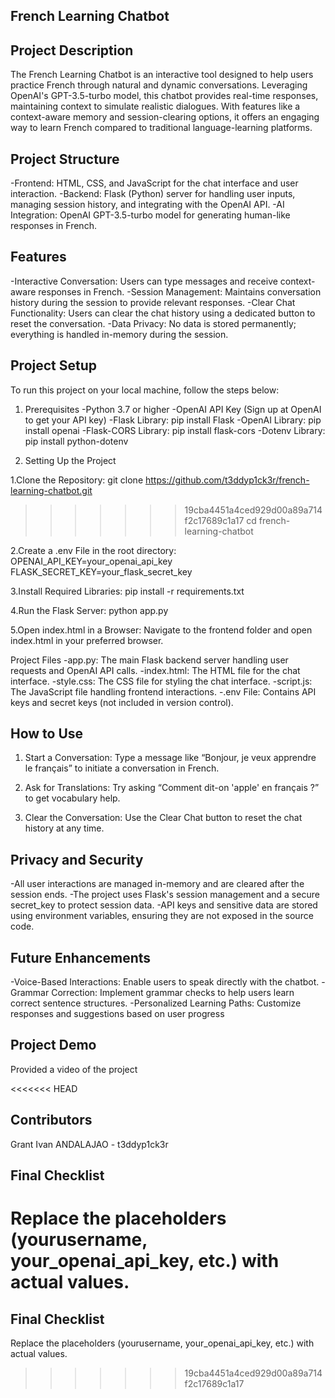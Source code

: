 ## French Learning Chatbot

## Project Description
The French Learning Chatbot is an interactive tool designed to help users practice French through natural and dynamic conversations. Leveraging OpenAI's GPT-3.5-turbo model, this chatbot provides real-time responses, maintaining context to simulate realistic dialogues. With features like a context-aware memory and session-clearing options, it offers an engaging way to learn French compared to traditional language-learning platforms.

## Project Structure
-Frontend: HTML, CSS, and JavaScript for the chat interface and user interaction.
-Backend: Flask (Python) server for handling user inputs, managing session history, and integrating with the OpenAI API.
-AI Integration: OpenAI GPT-3.5-turbo model for generating human-like responses in French.

## Features
-Interactive Conversation: Users can type messages and receive context-aware responses in French.
-Session Management: Maintains conversation history during the session to provide relevant responses.
-Clear Chat Functionality: Users can clear the chat history using a dedicated button to reset the conversation.
-Data Privacy: No data is stored permanently; everything is handled in-memory during the session.


## Project Setup
To run this project on your local machine, follow the steps below:

1. Prerequisites
-Python 3.7 or higher
-OpenAI API Key (Sign up at OpenAI to get your API key)
-Flask Library: pip install Flask
-OpenAI Library: pip install openai
-Flask-CORS Library: pip install flask-cors
-Dotenv Library: pip install python-dotenv

2. Setting Up the Project

1.Clone the Repository:
git clone https://github.com/t3ddyp1ck3r/french-learning-chatbot.git

>>>>>>> 19cba4451a4ced929d00a89a714f2c17689c1a17
cd french-learning-chatbot

2.Create a .env File in the root directory:
OPENAI_API_KEY=your_openai_api_key
FLASK_SECRET_KEY=your_flask_secret_key

3.Install Required Libraries:
pip install -r requirements.txt

4.Run the Flask Server:
python app.py

5.Open index.html in a Browser: Navigate to the frontend folder and open index.html in your preferred browser.

Project Files
-app.py: The main Flask backend server handling user requests and OpenAI API calls.
-index.html: The HTML file for the chat interface.
-style.css: The CSS file for styling the chat interface.
-script.js: The JavaScript file handling frontend interactions.
-.env File: Contains API keys and secret keys (not included in version control).

## How to Use
1. Start a Conversation: Type a message like “Bonjour, je veux apprendre le français” to initiate a conversation in French.

2. Ask for Translations: Try asking “Comment dit-on 'apple' en français ?” to get vocabulary help.

3. Clear the Conversation: Use the Clear Chat button to reset the chat history at any time.

## Privacy and Security
-All user interactions are managed in-memory and are cleared after the session ends.
-The project uses Flask's session management and a secure secret_key to protect session data.
-API keys and sensitive data are stored using environment variables, ensuring they are not exposed in the source code.

## Future Enhancements
-Voice-Based Interactions: Enable users to speak directly with the chatbot.
-Grammar Correction: Implement grammar checks to help users learn correct sentence structures.
-Personalized Learning Paths: Customize responses and suggestions based on user progress

## Project Demo
Provided a video of the project

<<<<<<< HEAD
## Contributors
Grant Ivan ANDALAJAO - t3ddyp1ck3r

## Final Checklist
Replace the placeholders (yourusername, your_openai_api_key, etc.) with actual values.
=======
## Final Checklist
Replace the placeholders (yourusername, your_openai_api_key, etc.) with actual values.
>>>>>>> 19cba4451a4ced929d00a89a714f2c17689c1a17
